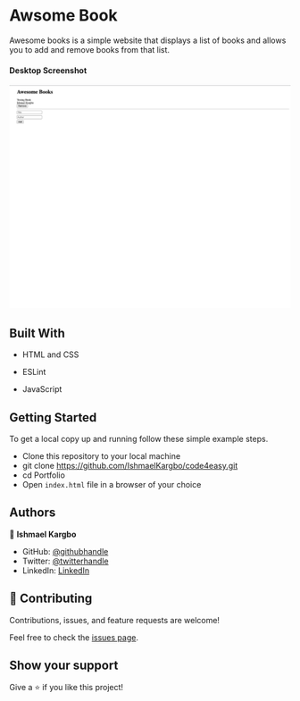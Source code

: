 # Awsome Book

Awesome books is a simple website that displays a list of books and allows you to add and remove books from that list.

#### Desktop Screenshot
<img src="./assets/images/app_screenshot.png" alt="Code 4 Easy" />

## Built With

- HTML and CSS

- ESLint

- JavaScript
<!-- 
## Live Demo

<a href="https://ishmaelkargbo.github.io/code4easy/">Code 4 Easy</a> -->

## Getting Started

To get a local copy up and running follow these simple example steps.

- Clone this repository to your local machine
- git clone https://github.com/IshmaelKargbo/code4easy.git
- cd Portfolio
- Open `index.html` file in a browser of your choice

## Authors

👤 **Ishmael Kargbo**

- GitHub: [@githubhandle](https://github.com/ishmaelkargbo)
- Twitter: [@twitterhandle](https://twitter.com/ishoKargbo)
- LinkedIn: [LinkedIn](https://linkedin.com/in/ishmael-kargbo-9a986a214)

## 🤝 Contributing

Contributions, issues, and feature requests are welcome!

Feel free to check the [issues page](../../issues/).

## Show your support

Give a ⭐️ if you like this project!
